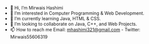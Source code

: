 - 👋 Hi, I’m Mirwais Hashimi
- 👀 I’m interested in Computer Programming & Web Development.
- 🌱 I’m currently learning Java, HTML & CSS.
- 💞️ I’m looking to collaborate on Java, C++, and Web Projects. 
- 📫 How to reach me Email: mhashimi321@gmail.com - Twitter: Mirwais55606319

<!---
mh-bolt/mh-bolt is a ✨ special ✨ repository because its `README.md` (this file) appears on your GitHub profile.
You can click the Preview link to take a look at your changes.
--->
